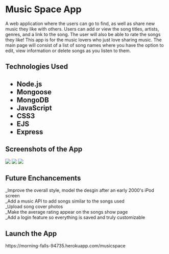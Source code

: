 <h1>Music Space App</h1>

A web application where the users can go to find, as well as share new music they like with others. Users can add or view the song titles, artists, genres, and a link to the song. The user will also be able to rate the songs they like! This app is for the music lovers who just love sharing music.  The main page will consist of a list of song names where you have the option to edit, view information or delete songs as you listen to them.

<h2>Technologies Used<h2>

<ul>
<li>Node.js</li>
<li>Mongoose</li>
<li>MongoDB</li>
<li>JavaScript</li>
<li>CSS3</li>
<li>EJS</li>
<li>Express</li>
</ul>

<h2>Screenshots of the App</h2>

<img src ='https://i.imgur.com/WcRhmqy.png'>
<img src ='https://i.imgur.com/g1jQUa1.png'>
<img src ='https://i.imgur.com/8K6nqRs.png'>

<h2>Future Enchancements </h2>

_Improve the overall style, model the desgin after an early 2000's iPod screen<br>
_Add a music API to add songs similar to the songs used<br>
_Upload song cover photos<br>
_Make the average rating appear on the songs show page<br>
_Add a login feature so everything is saved and truly customizable<br>
  
 <h2>Launch the App</h2>
  https://morning-falls-94735.herokuapp.com/musicspace

